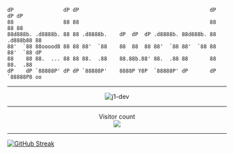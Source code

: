 ```
dP                dP dP                                          dP       dP dP 
88                88 88                                          88       88 88 
88d888b. .d8888b. 88 88 .d8888b.    dP  dP  dP .d8888b. 88d888b. 88 .d888b88 88 
88'  `88 88ooood8 88 88 88'  `88    88  88  88 88'  `88 88'  `88 88 88'  `88 dP 
88    88 88.  ... 88 88 88.  .88    88.88b.88' 88.  .88 88       88 88.  .88    
dP    dP `88888P' dP dP `88888P'    8888P Y8P  `88888P' dP       dP `88888P8 oo                              
```                                                      
                                                        
 
  <hr/>
  <p align="center" > <img src="https://github-readme-stats.vercel.app/api?username=j1-dev&show_icons=true&theme=dark" alt="j1-dev" />
  <hr/>
  <p align="center">
    Visitor count<br>
    <img src="https://profile-counter.glitch.me/j1-dev/count.svg" />
  </p>

  <hr/>
  
  [![GitHub Streak](https://streak-stats.demolab.com/?user=j1-dev&theme=github-dark)](https://git.io/streak-stats)

</div> 


<!--
**j1-dev/j1-dev** is a ✨ _special_ ✨ repository because its `README.md` (this file) appears on your GitHub profile.

Here are some ideas to get you started:

- 🔭 I’m currently working on ...
- 🌱 I’m currently learning ...
- 👯 I’m looking to collaborate on ...
- 🤔 I’m looking for help with ...
- 💬 Ask me about ...
- 📫 How to reach me: ...
- 😄 Pronouns: ...
- ⚡ Fun fact: ...
-->
